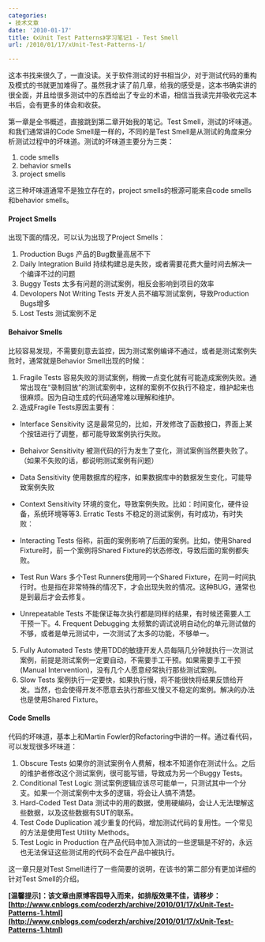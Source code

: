 ```yaml
---
categories:
- 技术文章
date: '2010-01-17'
title: 《xUnit Test Patterns》学习笔记1 - Test Smell
url: /2010/01/17/xUnit-Test-Patterns-1/

---
```



这本书找来很久了，一直没读。关于软件测试的好书相当少，对于测试代码的重构及模式的书就更加难得了。虽然我才读了前几章，给我的感受是，这本书确实讲的很全面，并且给很多测试中的东西给出了专业的术语，相信当我读完并吸收完这本书后，会有更多的体会和收获。

第一章是全书概述，直接跳到第二章开始我的笔记。Test Smell，测试的坏味道。和我们通常讲的Code Smell是一样的，不同的是Test Smell是从测试的角度来分析测试过程中的坏味道。测试的坏味道主要分为三类：

1.  code smells
2.  behavior smells
3.  project smells

这三种坏味道通常不是独立存在的，project smells的根源可能来自code smells和behavior smells。

#### Project Smells

出现下面的情况，可以认为出现了Project Smells：

1.  Production Bugs 产品的Bug数量高居不下
2.  Daily Integration Build 持续构建总是失败，或者需要花费大量时间去解决一个编译不过的问题
3.  Buggy Tests 太多有问题的测试案例，相反会影响到项目的效率
4.  Devolopers Not Writing Tests 开发人员不编写测试案例，导致Production Bugs增多
5.  Lost Tests 测试案例不足

#### Behaivor Smells

比较容易发现，不需要刻意去监控，因为测试案例编译不通过，或者是测试案例失败时，通常就是Behavior Smell出现的时候：

1.  Fragile Tests 容易失败的测试案例，稍微一点变化就有可能造成案例失败。通常出现在&#8220;录制回放&#8221;的测试案例中，这样的案例不仅执行不稳定，维护起来也很麻烦。因为自动生成的代码通常难以理解和维护。
2.  造成Fragile Tests原因主要有：

*   Interface Sensitivity 这是最常见的，比如，开发修改了函数接口，界面上某个按钮进行了调整，都可能导致案例执行失败。
*   Behaivor Sensitivity 被测代码的行为发生了变化，测试案例当然要失败了。（如果不失败的话，都说明测试案例有问题）
*   Data Sensitivity 使用数据库的程序，如果数据库中的数据发生变化，可能导致案例失败
*   Context Sensitivity 环境的变化，导致案例失败。比如：时间变化，硬件设备，系统环境等等3.  Erratic Tests 不稳定的测试案例，有时成功，有时失败：

*   Interacting Tests 俗称，前面的案例影响了后面的案例。比如，使用Shared Fixture时，前一个案例将Shared Fixture的状态修改，导致后面的案例都失败。
*   Test Run Wars 多个Test Runners使用同一个Shared Fixture，在同一时间执行时。也是指在非常特殊的情况下，才会出现失败的情况。这种BUG，通常也是到最后才会去修复。
*   Unrepeatable Tests 不能保证每次执行都是同样的结果，有时候还需要人工干预一下。4.  Frequent Debugging 太频繁的调试说明自动化的单元测试做的不够，或者是单元测试中，一次测试了太多的功能，不够单一。
5.  Fully Automated Tests 使用TDD的敏捷开发人员每隔几分钟就执行一次测试案例，前提是测试案例一定要自动，不需要手工干预。如果需要手工干预(Manual Intervention)，没有几个人愿意经常执行那些测试案例。
6.  Slow Tests 案例执行一定要快，如果执行慢，将不能很快将结果反馈给开发。当然，也会使得开发不愿意去执行那些又慢又不稳定的案例。解决的办法也是使用Shared Fixture。

#### Code Smells

代码的坏味道，基本上和Martin Fowler的Refactoring中讲的一样。通过看代码，可以发现很多坏味道：

1.  Obscure Tests 如果你的测试案例令人费解，根本不知道你在测试什么。之后的维护者修改这个测试案例，很可能写错，导致成为另一个Buggy Tests。
2.  Conditional Test Logic 测试案例逻辑应该尽可能单一，只测试其中一个分支。如果一个测试案例中太多的逻辑，将会让人搞不清楚。
3.  Hard-Coded Test Data 测试中的用的数据，使用硬编码，会让人无法理解这些数据，以及这些数据有SUT的联系。
4.  Test Code Duplication 减少重复的代码，增加测试代码的复用性。一个常见的方法是使用Test Utility Methods。
5.  Test Logic in Production 在产品代码中加入测试的一些逻辑是不好的，永远也无法保证这些测试用的代码不会在产品中被执行。

这一章只是对Test Smell进行了一些简要的说明，在该书的第二部分有更加详细的针对Test Smell的介绍。

**[温馨提示]：该文章由原博客园导入而来，如排版效果不佳，请移步：[http://www.cnblogs.com/coderzh/archive/2010/01/17/xUnit-Test-Patterns-1.html](http://www.cnblogs.com/coderzh/archive/2010/01/17/xUnit-Test-Patterns-1.html)**